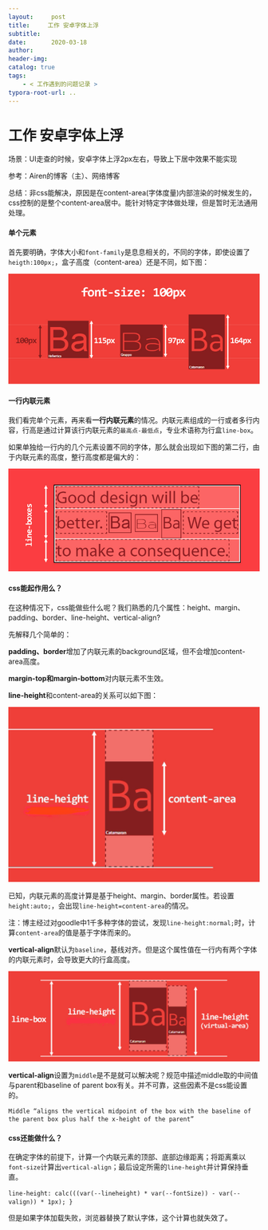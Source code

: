 ```yaml
---
layout:     post
title:     工作 安卓字体上浮
subtitle:  
date:       2020-03-18
author:     
header-img: 
catalog: true
tags:
    - < 工作遇到的问题记录 >
typora-root-url: ..
---
```



# 工作 安卓字体上浮

场景：UI走查的时候，安卓字体上浮2px左右，导致上下居中效果不能实现

参考：Airen的博客（主）、网络博客

总结：非css能解决，原因是在content-area(字体度量)内部渲染的时候发生的，css控制的是整个content-area居中。能针对特定字体做处理，但是暂时无法通用处理。



#### 单个元素

首先要明确，字体大小和`font-family`是息息相关的，不同的字体，即使设置了`heigth:100px;`，盒子高度（content-area）还是不同，如下图：

![img](/img/assets_2019/font-size-line-height.png)



#### 一行内联元素

我们看完单个元素，再来看**一行内联元素**的情况。内联元素组成的一行或者多行内容，行高是通过计算该行内联元素的`最高点-最低点`，专业术语称为行盒`line-box`。

如果单独给一行内的几个元素设置不同的字体，那么就会出现如下图的第二行，由于内联元素的高度，整行高度都是偏大的：

![image-20200318183637692](/img/assets_2019/image-20200318183637692.png)



#### css能起作用么？

在这种情况下，css能做些什么呢？我们熟悉的几个属性：height、margin、padding、border、line-height、vertical-align?

先解释几个简单的：

**padding、border**增加了内联元素的background区域，但不会增加content-area高度。

**margin-top和margin-bottom**对内联元素不生效。

**line-height**和content-area的关系可以如下图：

![image-20200318225805267](/img/assets_2019/image-20200318225805267.png)

已知，内联元素的高度计算是基于height、margin、border属性。若设置`height:auto;`，会出现`line-height=content-area`的情况。



注：博主经过对goodle中1千多种字体的尝试，发现`line-height:normal;`时，计算`content-area`的值是基于字体而来的。



**vertical-align**默认为`baseline`，基线对齐。但是这个属性值在一行内有两个字体的内联元素时，会导致更大的行盒高度。

![image-20200318231259864](/img/assets_2019/image-20200318231259864.png)

**vertical-align**设置为`middle`是不是就可以解决呢？规范中描述middle取的中间值与parent和baseline of parent box有关。并不可靠，这些因素不是css能设置的。

```规范说明
Middle “aligns the vertical midpoint of the box with the baseline of the parent box plus half the x-height of the parent”
```



#### css还能做什么？

在确定字体的前提下，计算一个内联元素的顶部、底部边缘距离；将距离乘以`font-size`计算出`vertical-align`；最后设定所需的`line-height`并计算保持垂直。

`line-height: calc(((var(--lineheight) * var(--fontSize)) - var(--valign)) * 1px); }`

但是如果字体加载失败，浏览器替换了默认字体，这个计算也就失效了。